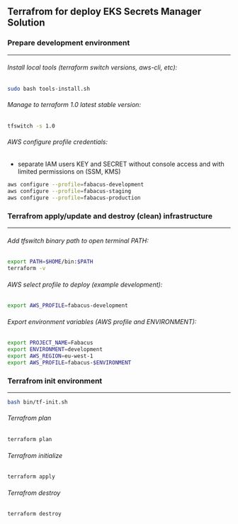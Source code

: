 ## Terrafrom for deploy EKS Secrets Manager Solution


### Prepare development environment

---------------------------------------------
###### Install local tools (terraform switch versions, aws-cli, etc):
```bash
sudo bash tools-install.sh
```

###### Manage to terraform 1.0 latest stable version:
```bash
tfswitch -s 1.0
```

###### AWS configure profile credentials:
* separate IAM users KEY and SECRET without console access and with limited permissions on (SSM, KMS)  
```bash
aws configure --profile=fabacus-development
aws configure --profile=fabacus-staging
aws configure --profile=fabacus-production
```



### Terrafrom apply/update and destroy (clean) infrastructure  

---------------------------------------------
###### Add tfswitch binary path to open terminal PATH:
```bash
export PATH=$HOME/bin:$PATH
terraform -v
```

###### AWS select profile to deploy (example development):
```bash
export AWS_PROFILE=fabacus-development
```

###### Export environment variables (AWS profile and ENVIRONMENT):
```bash
export PROJECT_NAME=Fabacus
export ENVIRONMENT=development
export AWS_REGION=eu-west-1
export AWS_PROFILE=fabacus-$ENVIRONMENT
```

### Terrafrom init environment

---------------------------------------------
```bash
bash bin/tf-init.sh
```

###### Terrafrom plan
```bash
terraform plan
```

###### Terrafrom initialize
```bash
terraform apply
```
###### Terrafrom destroy
```bash
terraform destroy
```